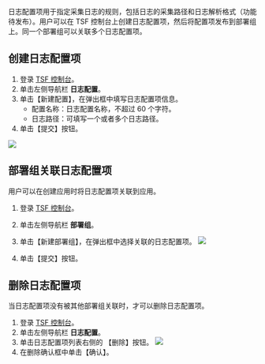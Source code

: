 日志配置项用于指定采集日志的规则，包括日志的采集路径和日志解析格式（功能待发布）。用户可以在 TSF 控制台上创建日志配置项，然后将配置项发布到部署组上。同一个部署组可以关联多个日志配置项。



## 创建日志配置项

1. 登录 [TSF 控制台](https://console.cloud.tencent.com/tsf/index)。
2. 单击左侧导航栏 **日志配置**。
3. 单击【新建配置】，在弹出框中填写日志配置项信息。
   - 配置名称：日志配置名称，不超过 60 个字符。
   - 日志路径：可填写一个或者多个日志路径。
4. 单击【提交】按钮。

![](https://mc.qcloudimg.com/static/img/bf1f3d04bd057820a07de7f492849401/image.png)

## 部署组关联日志配置项

用户可以在创建应用时将日志配置项关联到应用。

1. 登录 [TSF 控制台](https://console.cloud.tencent.com/tsf/index)。

2. 单击左侧导航栏 **部署组**。

3. 单击【新建部署组】，在弹出框中选择关联的日志配置项。
  ![](https://main.qcloudimg.com/raw/9de400c3eac8a92320c0b0e0b7fd903e.png)

4. 单击【提交】按钮。

    

    

## 删除日志配置项

当日志配置项没有被其他部署组关联时，才可以删除日志配置项。

1. 登录 [TSF 控制台](https://console.cloud.tencent.com/tsf/index)。
2. 单击左侧导航栏 **日志配置**。
3. 单击日志配置项列表右侧的 【删除】按钮。
  ![](https://main.qcloudimg.com/raw/09ddfe4688c817209e855026ddac7b48.png)
4. 在删除确认框中单击【确认】。

